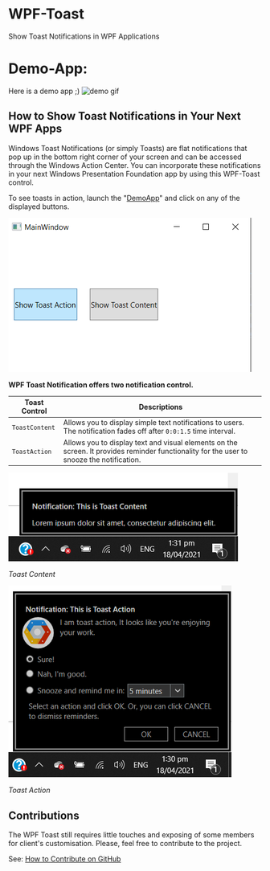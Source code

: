 # WPF-Toast

Show Toast Notifications in WPF Applications

# Demo-App:
Here is a demo app ;)
![demo gif](doc/Demo-Gif.gif)

## How to Show Toast Notifications in Your Next WPF Apps

Windows Toast Notifications (or simply Toasts) are flat notifications that pop up in the bottom right corner of your screen and can be accessed through the Windows Action Center. You can incorporate these notifications in your next Windows Presentation Foundation app by using this WPF-Toast control.

To see toasts in action, launch the "[DemoApp](https://github.com/Blogrammer/WPF-Toast/blob/main/WPF-Toast/WPF.Toast/DemoApp)" and click on any of the displayed buttons.

![demo app](doc/demo-app.PNG)

**WPF Toast Notification offers two notification control.**

| Toast Control  | Descriptions                                                                                                                              |
| -------------- | ----------------------------------------------------------------------------------------------------------------------------------------- |
| `ToastContent` | Allows you to display simple text notifications to users. The notification fades off after `0:0:1.5` time interval.                       |
| `ToastAction`  | Allows you to display text and visual elements on the screen. It provides reminder functionality for the user to snooze the notification. |

![demo app](doc/toast-content.PNG)

_Toast Content_

![demo app](doc/toast-action.PNG)

_Toast Action_

## Contributions

The WPF Toast still requires little touches and exposing of some members for client's customisation. Please, feel free to contribute to the project.

See: [How to Contribute on GitHub](https://www.dataschool.io/how-to-contribute-on-github/)
